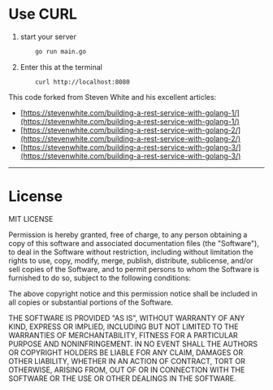 # Use CURL

1. start your server

    ```bash
        go run main.go
    ```

2. Enter this at the terminal

    ```bach
        curl http://localhost:8080
    ```

This code forked from Steven White and his excellent articles:

- [https://stevenwhite.com/building-a-rest-service-with-golang-1/](https://stevenwhite.com/building-a-rest-service-with-golang-1/)
- [https://stevenwhite.com/building-a-rest-service-with-golang-2/](https://stevenwhite.com/building-a-rest-service-with-golang-2/)
- [https://stevenwhite.com/building-a-rest-service-with-golang-3/](https://stevenwhite.com/building-a-rest-service-with-golang-3/)

---

# License

MIT LICENSE

Permission is hereby granted, free of charge, to any person obtaining a copy of this software and associated documentation files (the "Software"), to deal in the Software without restriction, including without limitation the rights to use, copy, modify, merge, publish, distribute, sublicense, and/or sell copies of the Software, and to permit persons to whom the Software is furnished to do so, subject to the following conditions:

The above copyright notice and this permission notice shall be included in all copies or substantial portions of the Software.

THE SOFTWARE IS PROVIDED "AS IS", WITHOUT WARRANTY OF ANY KIND, EXPRESS OR IMPLIED, INCLUDING BUT NOT LIMITED TO THE WARRANTIES OF MERCHANTABILITY, FITNESS FOR A PARTICULAR PURPOSE AND NONINFRINGEMENT. IN NO EVENT SHALL THE AUTHORS OR COPYRIGHT HOLDERS BE LIABLE FOR ANY CLAIM, DAMAGES OR OTHER LIABILITY, WHETHER IN AN ACTION OF CONTRACT, TORT OR OTHERWISE, ARISING FROM, OUT OF OR IN CONNECTION WITH THE SOFTWARE OR THE USE OR OTHER DEALINGS IN THE SOFTWARE.
